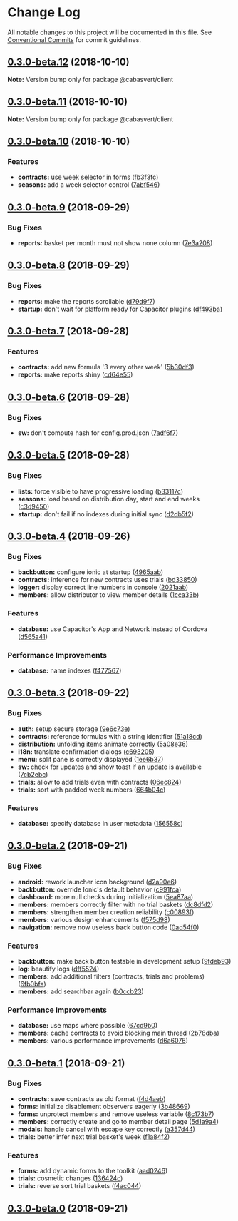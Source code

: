 # Change Log

All notable changes to this project will be documented in this file.
See [Conventional Commits](https://conventionalcommits.org) for commit guidelines.

## [0.3.0-beta.12](https://github.com/cabasvert/cabasvert/compare/@cabasvert/client@0.3.0-beta.11...@cabasvert/client@0.3.0-beta.12) (2018-10-10)

**Note:** Version bump only for package @cabasvert/client





## [0.3.0-beta.11](https://github.com/cabasvert/cabasvert/compare/@cabasvert/client@0.3.0-beta.10...@cabasvert/client@0.3.0-beta.11) (2018-10-10)

**Note:** Version bump only for package @cabasvert/client




## [0.3.0-beta.10](https://github.com/cabasvert/cabasvert/compare/@cabasvert/client@0.3.0-beta.9...@cabasvert/client@0.3.0-beta.10) (2018-10-10)


### Features

* **contracts:** use week selector in forms ([fb3f3fc](https://github.com/cabasvert/cabasvert/commit/fb3f3fc))
* **seasons:** add a week selector control ([7abf546](https://github.com/cabasvert/cabasvert/commit/7abf546))



<a name="0.3.0-beta.9"></a>
## [0.3.0-beta.9](https://github.com/cabasvert/cabasvert-client/compare/v0.3.0-beta.8...v0.3.0-beta.9) (2018-09-29)


### Bug Fixes

* **reports:** basket per month must not show none column ([7e3a208](https://github.com/cabasvert/cabasvert-client/commit/7e3a208))



<a name="0.3.0-beta.8"></a>
## [0.3.0-beta.8](https://github.com/cabasvert/cabasvert-client/compare/v0.3.0-beta.7...v0.3.0-beta.8) (2018-09-29)


### Bug Fixes

* **reports:** make the reports scrollable ([d79d9f7](https://github.com/cabasvert/cabasvert-client/commit/d79d9f7))
* **startup:** don't wait for platform ready for Capacitor plugins ([df493ba](https://github.com/cabasvert/cabasvert-client/commit/df493ba))



<a name="0.3.0-beta.7"></a>
## [0.3.0-beta.7](https://github.com/cabasvert/cabasvert-client/compare/v0.3.0-beta.6...v0.3.0-beta.7) (2018-09-28)


### Features

* **contracts:** add new formula '3 every other week' ([5b30df3](https://github.com/cabasvert/cabasvert-client/commit/5b30df3))
* **reports:** make reports shiny ([cd64e55](https://github.com/cabasvert/cabasvert-client/commit/cd64e55))



<a name="0.3.0-beta.6"></a>
## [0.3.0-beta.6](https://github.com/cabasvert/cabasvert-client/compare/v0.3.0-beta.5...v0.3.0-beta.6) (2018-09-28)


### Bug Fixes

* **sw:** don't compute hash for config.prod.json ([7adf6f7](https://github.com/cabasvert/cabasvert-client/commit/7adf6f7))



<a name="0.3.0-beta.5"></a>
## [0.3.0-beta.5](https://github.com/cabasvert/cabasvert-client/compare/v0.3.0-beta.4...v0.3.0-beta.5) (2018-09-28)


### Bug Fixes

* **lists:** force visible to have progressive loading ([b33117c](https://github.com/cabasvert/cabasvert-client/commit/b33117c))
* **seasons:** load based on distribution day, start and end weeks ([c3d9450](https://github.com/cabasvert/cabasvert-client/commit/c3d9450))
* **startup:** don't fail if no indexes during initial sync ([d2db5f2](https://github.com/cabasvert/cabasvert-client/commit/d2db5f2))



<a name="0.3.0-beta.4"></a>
## [0.3.0-beta.4](https://github.com/cabasvert/cabasvert-client/compare/v0.3.0-beta.3...v0.3.0-beta.4) (2018-09-26)


### Bug Fixes

* **backbutton:** configure ionic at startup ([4965aab](https://github.com/cabasvert/cabasvert-client/commit/4965aab))
* **contracts:** inference for new contracts uses trials ([bd33850](https://github.com/cabasvert/cabasvert-client/commit/bd33850))
* **logger:** display correct line numbers in console ([2021aab](https://github.com/cabasvert/cabasvert-client/commit/2021aab))
* **members:** allow distributor to view member details ([1cca33b](https://github.com/cabasvert/cabasvert-client/commit/1cca33b))


### Features

* **database:** use Capacitor's App and Network instead of Cordova ([d565a41](https://github.com/cabasvert/cabasvert-client/commit/d565a41))


### Performance Improvements

* **database:** name indexes ([f477567](https://github.com/cabasvert/cabasvert-client/commit/f477567))



<a name="0.3.0-beta.3"></a>
## [0.3.0-beta.3](https://github.com/cabasvert/cabasvert-client/compare/v0.3.0-beta.2...v0.3.0-beta.3) (2018-09-22)


### Bug Fixes

* **auth:** setup secure storage ([9e6c73e](https://github.com/cabasvert/cabasvert-client/commit/9e6c73e))
* **contracts:** reference formulas with a string identifier ([51a18cd](https://github.com/cabasvert/cabasvert-client/commit/51a18cd))
* **distribution:** unfolding items animate correctly ([5a08e36](https://github.com/cabasvert/cabasvert-client/commit/5a08e36))
* **i18n:** translate confirmation dialogs ([c693205](https://github.com/cabasvert/cabasvert-client/commit/c693205))
* **menu:** split pane is correctly displayed ([1ee6b37](https://github.com/cabasvert/cabasvert-client/commit/1ee6b37))
* **sw:** check for updates and show toast if an update is available ([7cb2ebc](https://github.com/cabasvert/cabasvert-client/commit/7cb2ebc))
* **trials:** allow to add trials even with contracts ([06ec824](https://github.com/cabasvert/cabasvert-client/commit/06ec824))
* **trials:** sort with padded week numbers ([664b04c](https://github.com/cabasvert/cabasvert-client/commit/664b04c))


### Features

* **database:** specify database in user metadata ([156558c](https://github.com/cabasvert/cabasvert-client/commit/156558c))



<a name="0.3.0-beta.2"></a>
## [0.3.0-beta.2](https://github.com/cabasvert/cabasvert-client/compare/v0.3.0-beta.1...v0.3.0-beta.2) (2018-09-21)


### Bug Fixes

* **android:** rework launcher icon background ([d2a90e6](https://github.com/cabasvert/cabasvert-client/commit/d2a90e6))
* **backbutton:** override Ionic's default behavior ([c991fca](https://github.com/cabasvert/cabasvert-client/commit/c991fca))
* **dashboard:** more null checks during initialization ([5ea87aa](https://github.com/cabasvert/cabasvert-client/commit/5ea87aa))
* **members:** members correctly filter with no trial baskets ([dc8dfd2](https://github.com/cabasvert/cabasvert-client/commit/dc8dfd2))
* **members:** strengthen member creation reliability ([c00893f](https://github.com/cabasvert/cabasvert-client/commit/c00893f))
* **members:** various design enhancements ([f575d98](https://github.com/cabasvert/cabasvert-client/commit/f575d98))
* **navigation:** remove now useless back button code ([0ad54f0](https://github.com/cabasvert/cabasvert-client/commit/0ad54f0))


### Features

* **backbutton:** make back button testable in development setup ([9fdeb93](https://github.com/cabasvert/cabasvert-client/commit/9fdeb93))
* **log:** beautify logs ([dff5524](https://github.com/cabasvert/cabasvert-client/commit/dff5524))
* **members:** add additional filters (contracts, trials and problems) ([6fb0bfa](https://github.com/cabasvert/cabasvert-client/commit/6fb0bfa))
* **members:** add searchbar again ([b0ccb23](https://github.com/cabasvert/cabasvert-client/commit/b0ccb23))


### Performance Improvements

* **database:** use maps where possible ([67cd9b0](https://github.com/cabasvert/cabasvert-client/commit/67cd9b0))
* **members:** cache contracts to avoid blocking main thread ([2b78dba](https://github.com/cabasvert/cabasvert-client/commit/2b78dba))
* **members:** various performance improvements ([d6a6076](https://github.com/cabasvert/cabasvert-client/commit/d6a6076))



<a name="0.3.0-beta.1"></a>
## [0.3.0-beta.1](https://github.com/cabasvert/cabasvert-client/compare/v0.3.0-beta.0...v0.3.0-beta.1) (2018-09-21)


### Bug Fixes

* **contracts:** save contracts as old format ([f4d4aeb](https://github.com/cabasvert/cabasvert-client/commit/f4d4aeb))
* **forms:** initialize disablement observers eagerly ([3b48669](https://github.com/cabasvert/cabasvert-client/commit/3b48669))
* **forms:** unprotect members and remove useless variable ([8c173b7](https://github.com/cabasvert/cabasvert-client/commit/8c173b7))
* **members:** correctly create and go to member detail page ([5d1a9a4](https://github.com/cabasvert/cabasvert-client/commit/5d1a9a4))
* **modals:** handle cancel with escape key correctly ([a357d44](https://github.com/cabasvert/cabasvert-client/commit/a357d44))
* **trials:** better infer next trial basket's week ([f1a84f2](https://github.com/cabasvert/cabasvert-client/commit/f1a84f2))


### Features

* **forms:** add dynamic forms to the toolkit ([aad0246](https://github.com/cabasvert/cabasvert-client/commit/aad0246))
* **trials:** cosmetic changes ([136424c](https://github.com/cabasvert/cabasvert-client/commit/136424c))
* **trials:** reverse sort trial baskets ([f4ac044](https://github.com/cabasvert/cabasvert-client/commit/f4ac044))



<a name="0.3.0-beta.0"></a>
## [0.3.0-beta.0](https://github.com/cabasvert/cabasvert-client/compare/v0.2.9...v0.3.0-beta.0) (2018-09-21)
